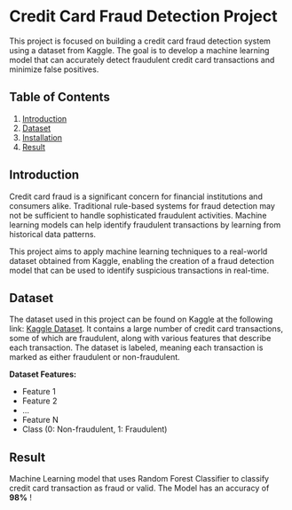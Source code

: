 # Credit Card Fraud Detection Project

This project is focused on building a credit card fraud detection system using a dataset from Kaggle. The goal is to develop a machine learning model that can accurately detect fraudulent credit card transactions and minimize false positives.

## Table of Contents

1. [Introduction](#introduction)
2. [Dataset](#dataset)
3. [Installation](#installation)
4. [Result](#Result)

## Introduction

Credit card fraud is a significant concern for financial institutions and consumers alike. Traditional rule-based systems for fraud detection may not be sufficient to handle sophisticated fraudulent activities. Machine learning models can help identify fraudulent transactions by learning from historical data patterns.

This project aims to apply machine learning techniques to a real-world dataset obtained from Kaggle, enabling the creation of a fraud detection model that can be used to identify suspicious transactions in real-time.

## Dataset

The dataset used in this project can be found on Kaggle at the following link: [Kaggle Dataset](https://www.kaggle.com/mlg-ulb/creditcardfraud). It contains a large number of credit card transactions, some of which are fraudulent, along with various features that describe each transaction. The dataset is labeled, meaning each transaction is marked as either fraudulent or non-fraudulent.

**Dataset Features:**
- Feature 1
- Feature 2
- ...
- Feature N
- Class (0: Non-fraudulent, 1: Fraudulent)

## Result

Machine Learning model that uses Random Forest Classifier to classify credit card transaction as fraud or valid. The Model has an accuracy of **98%** !



